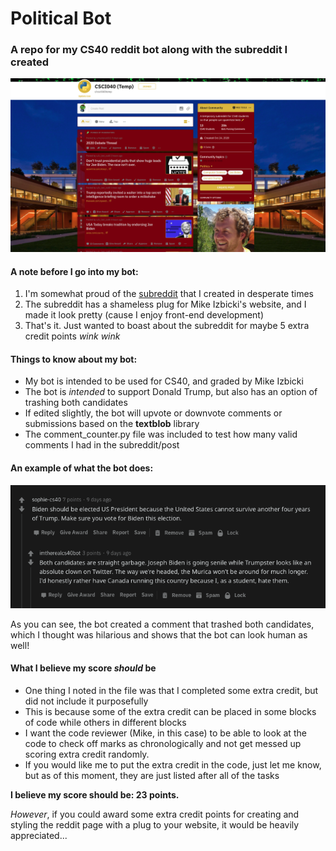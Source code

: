# Political Bot

### A repo for my CS40 reddit bot along with the subreddit I created

![A screenshot of the subreddit](subreddit.png)

#### A note before I go into my bot:

1. I'm somewhat proud of the [subreddit](https://www.reddit.com/r/csci040temp/) that I created in desperate times
2. The subreddit has a shameless plug for Mike Izbicki's website, and I made it look pretty (cause I enjoy front-end development)
3. That's it. Just wanted to boast about the subreddit for maybe 5 extra credit points *wink wink*

#### Things to know about my bot:

* My bot is intended to be used for CS40, and graded by Mike Izbicki
* The bot is *intended* to support Donald Trump, but also has an option of trashing both candidates
* If edited slightly, the bot will upvote or downvote comments or submissions based on the **textblob** library
* The comment_counter.py file was included to test how many valid comments I had in the subreddit/post

#### An example of what the bot does:

![A screenshot of something I liked that the bot did](botexample.png)

As you can see, the bot created a comment that trashed both candidates, which I thought was hilarious and shows that the bot can look human as well!

#### What I believe my score *should* be

* One thing I noted in the file was that I completed some extra credit, but did not include it purposefully
* This is because some of the extra credit can be placed in some blocks of code while others in different blocks
* I want the code reviewer (Mike, in this case) to be able to look at the code to check off marks as chronologically and not get messed up scoring extra credit randomly.
* If you would like me to put the extra credit in the code, just let me know, but as of this moment, they are just listed after all of the tasks

**I believe my score should be: **23 points**.**

*However*, if you could award some extra credit points for creating and styling the reddit page with a plug to your website, it would be heavily appreciated...

